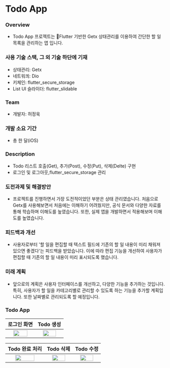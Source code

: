 # Todo App

### Overview
* Todo App 프로젝트는 Flutter 기반한 Getx 상태관리를 이용하여 간단한 할 일 목록을 관리하는 앱 입니다. 

### 사용 기술 스택, 그 외 기술 하단에 기재
* 상태관리: Getx
* 네트워킈: Dio
* 키체인: flutter_secure_storage
* List UI 슬라이더: flutter_slidable
  
### Team
- 개발자: 허정욱
  
### 개발 소요 기간
* 총 한 달(iOS)

### Description
* Todo 리스트 호출(Get), 추가(Post), 수정(Put), 삭제(Delte) 구현
* 로그인 및 로그아웃,flutter_secure_storage 관리

### 도전과제 및 해결방안
* 프로젝트를 진행하면서 가장 도전적이었던 부분은 상태 관리였습니다. 처음으로 Getx를 사용해보면서 처음에는 이해하기 어려웠지만, 공식 문서와 다양한 자료를 통해 학습하며 이해도를 높였습니다. 또한, 실제 앱을 개발하면서 적용해보며 이해도를 높였습니다.

### 피드백과 개선
* 사용자로부터 '할 일을 편집할 때 텍스트 필드에 기존의 할 일 내용이 미리 채워져 있으면 좋겠다'는 피드백을 받았습니다. 이에 따라 편집 기능을 개선하여 사용자가 편집할 때 기존의 할 일 내용이 미리 표시되도록 했습니다.

### 미래 계획
* 앞으로의 계획은 사용자 인터페이스를 개선하고, 다양한 기능을 추가하는 것입니다. 특히, 사용자가 할 일을 카테고리별로 관리할 수 있도록 하는 기능을 추가할 계획입니다. 또한 날짜별로 관리되도록 할 예정입니다.



### Todo App 

|로그인 화면|Todo 생성|
|:-:|:-:|
|<img src = "https://github.com/johnjeongukhur/todo_flutter/assets/47841046/72898864-4bc1-4edb-a84c-be3d212f6743" width = "75%" heigth = "75%"></img><br/>|<img src = "https://github.com/johnjeongukhur/todo_flutter/assets/47841046/3e0513f6-65d6-4511-9d86-db42c136649f" width = "75%" heigth = "75%"></img><br/>

|Todo 완료 처리|Todo 삭제|Todo 수정|
|:-:|:-:|:-:|
|<img src = "https://github.com/johnjeongukhur/todo_flutter/assets/47841046/9165eb11-9baa-4404-83d6-6b9a920362f9" width = "75%" heigth = "75%"></img><br/>|<img src = "https://github.com/johnjeongukhur/todo_flutter/assets/47841046/7f0972b7-c5f7-4cbc-9c5a-a55700bfa2a4" width = "75%" heigth = "75%"></img><br/>|<img src = "https://github.com/johnjeongukhur/todo_flutter/assets/47841046/75dbf9be-3a9e-4f90-af62-edde33cae526" width = "75%" heigth = "75%"></img><br/>||
